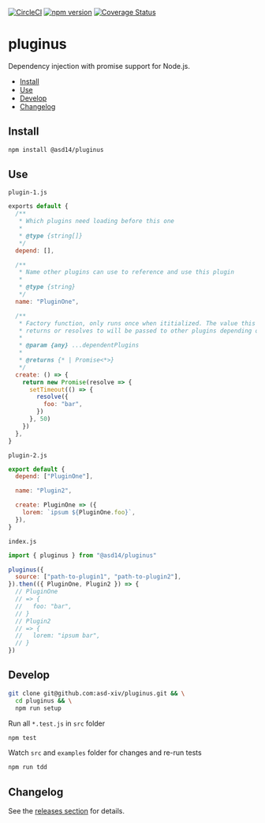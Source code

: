 <!-- markdownlint-disable first-line-h1 line-length -->

[![CircleCI](https://circleci.com/gh/asd-xiv/pluginus.svg?style=svg)](https://circleci.com/gh/asd-xiv/pluginus)
[![npm version](https://badge.fury.io/js/%40asd14%2Fpluginus.svg)](https://www.npmjs.com/package/%40asd14%2Fpluginus)
[![Coverage Status](https://coveralls.io/repos/github/asd-xiv/pluginus/badge.svg)](https://coveralls.io/github/asd-xiv/pluginus)

# pluginus

Dependency injection with promise support for Node.js.

<!-- vim-markdown-toc GFM -->

- [Install](#install)
- [Use](#use)
- [Develop](#develop)
- [Changelog](#changelog)

<!-- vim-markdown-toc -->

## Install

```bash
npm install @asd14/pluginus
```

## Use

`plugin-1.js`

```js
exports default {
  /**
   * Which plugins need loading before this one
   *
   * @type {string[]}
   */
  depend: [],

  /**
   * Name other plugins can use to reference and use this plugin
   *
   * @type {string}
   */
  name: "PluginOne",

  /**
   * Factory function, only runs once when ititialized. The value this function
   * returns or resolves to will be passed to other plugins depending on it.
   *
   * @param {any} ...dependentPlugins
   *
   * @returns {* | Promise<*>}
   */
  create: () => {
    return new Promise(resolve => {
      setTimeout(() => {
        resolve({
          foo: "bar",
        })
      }, 50)
    })
  },
}
```

`plugin-2.js`

```js
export default {
  depend: ["PluginOne"],

  name: "Plugin2",

  create: PluginOne => ({
    lorem: `ipsum ${PluginOne.foo}`,
  }),
}
```

`index.js`

```js
import { pluginus } from "@asd14/pluginus"

pluginus({
  source: ["path-to-plugin1", "path-to-plugin2"],
}).then(({ PluginOne, Plugin2 }) => {
  // PluginOne
  // => {
  //   foo: "bar",
  // }
  // Plugin2
  // => {
  //   lorem: "ipsum bar",
  // }
})
```

## Develop

```bash
git clone git@github.com:asd-xiv/pluginus.git && \
  cd pluginus && \
  npm run setup
```

Run all `*.test.js` in `src` folder

```bash
npm test
```

Watch `src` and `examples` folder for changes and re-run tests

```bash
npm run tdd
```

## Changelog

See the [releases section](https://github.com/asd-xiv/pluginus/releases) for
details.
